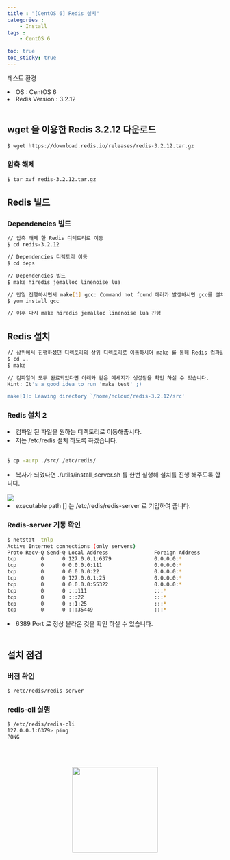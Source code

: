 ```yaml
---
title : "[CentOS 6] Redis 설치"
categories : 
    - Install
tags :
    - CentOS 6

toc: true
toc_sticky: true
---
```



테스트 환경<br>
<li>OS : CentOS 6</li>
<li>Redis Version : 3.2.12</li>
<br>

## wget 을 이용한 Redis 3.2.12 다운로드
```bash
$ wget https://download.redis.io/releases/redis-3.2.12.tar.gz
```

### 압축 해제
```bash
$ tar xvf redis-3.2.12.tar.gz
```
## Redis 빌드

### Dependencies 빌드
```bash
// 압축 해제 한 Redis 디렉토리로 이동
$ cd redis-3.2.12

// Dependencies 디렉토리 이동
$ cd deps

// Dependencies 빌드
$ make hiredis jemalloc linenoise lua

// 만일 진행하시면서 make[1] gcc: Command not found 에러가 발생하시면 gcc를 설치해주시면 됩니다.
$ yum install gcc

// 이후 다시 make hiredis jemalloc linenoise lua 진행
```

## Redis 설치
```bash
// 상위에서 진행하셨던 디렉토리의 상위 디렉토리로 이동하시어 make 를 통해 Redis 컴파일을 진행해봅시다.
$ cd ..
$ make

// 컴파일이 모두 완료되었다면 아래와 같은 메세지가 생성됨을 확인 하실 수 있습니다.
Hint: It's a good idea to run 'make test' ;)

make[1]: Leaving directory `/home/ncloud/redis-3.2.12/src'
```

### Redis 설치 2
<li> 컴파일 된 파일을 원하는 디렉토리로 이동해줍시다. </li>
<li> 저는 /etc/redis 설치 하도록 하겠습니다. </li>
<br>

```bash
$ cp -aurp ./src/ /etc/redis/
```

<li> 복사가 되었다면 ./utils/install_server.sh 를 한번 실행해 설치를 진행 해주도록 합니다.</li><br>
<img src="https://github.com/hyundo0630/hyundo0630.github.io/blob/main/images/Redis%20%EA%B4%80%EB%A0%A8/install_server.sh.png?raw=true">
<br>
<li>executable path [] 는 /etc/redis/redis-server 로 기입하여 줍니다.</li>

### Redis-server 기동 확인
```bash
$ netstat -tnlp
Active Internet connections (only servers)
Proto Recv-Q Send-Q Local Address               Foreign Address             State       PID/Program name   
tcp        0      0 127.0.0.1:6379              0.0.0.0:*                   LISTEN      8111/redis-server 1 
tcp        0      0 0.0.0.0:111                 0.0.0.0:*                   LISTEN      773/rpcbind         
tcp        0      0 0.0.0.0:22                  0.0.0.0:*                   LISTEN      1152/sshd           
tcp        0      0 127.0.0.1:25                0.0.0.0:*                   LISTEN      1035/master         
tcp        0      0 0.0.0.0:55322               0.0.0.0:*                   LISTEN      791/rpc.statd       
tcp        0      0 :::111                      :::*                        LISTEN      773/rpcbind         
tcp        0      0 :::22                       :::*                        LISTEN      1152/sshd           
tcp        0      0 ::1:25                      :::*                        LISTEN      1035/master         
tcp        0      0 :::35449                    :::*                        LISTEN      791/rpc.statd 
```

<li>6389 Port 로 정상 올라온 것을 확인 하실 수 있습니다.</li><br>

## 설치 점검

### 버전 확인
```bash
$ /etc/redis/redis-server
```

### redis-cli 실행
```bash
$ /etc/redis/redis-cli
127.0.0.1:6379> ping
PONG
```

<br><br>
<div style="text-align:center;">
<img src="https://github.com/hyundo0630/hyundo0630.github.io/blob/main/images/%EA%B0%90%EC%82%AC%ED%95%A9%EB%8B%88%EB%8B%A4.gif?raw=true" width="200" height="200">
</div>